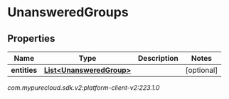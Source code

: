 # UnansweredGroups


## Properties

| Name | Type | Description | Notes |
| ------------ | ------------- | ------------- | ------------- |
| **entities** | [**List&lt;UnansweredGroup&gt;**](UnansweredGroup) |  |  [optional] |




_com.mypurecloud.sdk.v2:platform-client-v2:223.1.0_
